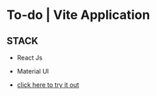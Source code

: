 # To-do | Vite Application

## STACK
- React Js
- Material UI

- [click here to try it out](https://to-do-delta-rosy.vercel.app/)
